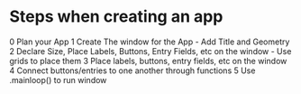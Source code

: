 # Steps when creating an app

0 Plan your App
1 Create The window for the App - Add Title and Geometry
2 Declare Size, Place Labels, Buttons, Entry Fields, etc on the window - Use grids to place them
3 Place labels, buttons, entry fields, etc on the window
4 Connect buttons/entries to one another through functions
5 Use .mainloop() to run window
